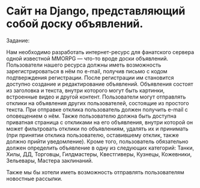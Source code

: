 # Сайт на Django, представляющий собой доску объявлений.

Задание:

Нам необходимо разработать интернет-ресурс для фанатского сервера одной известной MMORPG — что-то вроде доски объявлений. 
Пользователи нашего ресурса должны иметь возможность зарегистрироваться в нём по e-mail, получив письмо с кодом подтверждения 
регистрации. После регистрации им становится доступно создание и редактирование объявлений. Объявления состоят из заголовка 
и текста, внутри которого могут быть картинки, встроенные видео и другой контент. Пользователи могут отправлять отклики на 
объявления других пользователей, состоящие из простого текста. При отправке отклика пользователь должен получить e-mail с 
оповещением о нём. Также пользователю должна быть доступна приватная страница с откликами на его объявления, внутри которой 
он может фильтровать отклики по объявлениям, удалять их и принимать (при принятии отклика пользователю, оставившему отклик, 
также должно прийти уведомление). Кроме того, пользователь обязательно должен определить объявление в одну из следующих 
категорий: Танки, Хилы, ДД, Торговцы, Гилдмастеры, Квестгиверы, Кузнецы, Кожевники, Зельевары, Мастера заклинаний.

Также мы бы хотели иметь возможность отправлять пользователям новостные рассылки.

